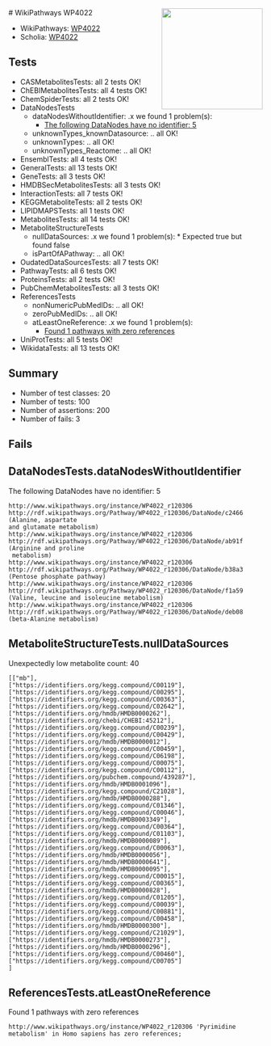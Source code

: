 <img style="float: right; width: 200px" src="https://upload.wikimedia.org/wikipedia/commons/thumb/8/83/Wplogo_with_text_500.png/640px-Wplogo_with_text_500.png" />
# WikiPathways WP4022

* WikiPathways: [WP4022](https://new.wikipathways.org/pathways/WP4022)
* Scholia: [WP4022](https://scholia.toolforge.org/wikipathways/WP4022)
## Tests
* CASMetabolitesTests: all 2 tests OK!
* ChEBIMetabolitesTests: all 4 tests OK!
* ChemSpiderTests: all 2 tests OK!
* DataNodesTests
    * dataNodesWithoutIdentifier: .x we found 1 problem(s):
        * [The following DataNodes have no identifier: 5](#d2d32fa4)
    * unknownTypes_knownDatasource: .. all OK!
    * unknownTypes: .. all OK!
    * unknownTypes_Reactome: .. all OK!
* EnsemblTests: all 4 tests OK!
* GeneralTests: all 13 tests OK!
* GeneTests: all 3 tests OK!
* HMDBSecMetabolitesTests: all 3 tests OK!
* InteractionTests: all 7 tests OK!
* KEGGMetaboliteTests: all 2 tests OK!
* LIPIDMAPSTests: all 1 tests OK!
* MetabolitesTests: all 14 tests OK!
* MetaboliteStructureTests
    * nullDataSources: .x we found 1 problem(s):
            * Expected true but found false
    * isPartOfAPathway: .. all OK!
* OudatedDataSourcesTests: all 7 tests OK!
* PathwayTests: all 6 tests OK!
* ProteinsTests: all 2 tests OK!
* PubChemMetabolitesTests: all 3 tests OK!
* ReferencesTests
    * nonNumericPubMedIDs: .. all OK!
    * zeroPubMedIDs: .. all OK!
    * atLeastOneReference: .x we found 1 problem(s):
        * [Found 1 pathways with zero references](#35eb778e)
* UniProtTests: all 5 tests OK!
* WikidataTests: all 13 tests OK!


## Summary

* Number of test classes: 20
* Number of tests: 100
* Number of assertions: 200
* Number of fails: 3

## Fails

<a name="d2d32fa4" />

## DataNodesTests.dataNodesWithoutIdentifier

The following DataNodes have no identifier: 5
```
http://www.wikipathways.org/instance/WP4022_r120306 http://rdf.wikipathways.org/Pathway/WP4022_r120306/DataNode/c2466 (Alanine, aspartate 
and glutamate metabolism)
http://www.wikipathways.org/instance/WP4022_r120306 http://rdf.wikipathways.org/Pathway/WP4022_r120306/DataNode/ab91f (Arginine and proline
 metabolism)
http://www.wikipathways.org/instance/WP4022_r120306 http://rdf.wikipathways.org/Pathway/WP4022_r120306/DataNode/b38a3 (Pentose phosphate pathway)
http://www.wikipathways.org/instance/WP4022_r120306 http://rdf.wikipathways.org/Pathway/WP4022_r120306/DataNode/f1a59 (Valine, leucine and isoleucine metabolism)
http://www.wikipathways.org/instance/WP4022_r120306 http://rdf.wikipathways.org/Pathway/WP4022_r120306/DataNode/deb08 (beta-Alanine metabolism)
```

<a name="919041e6" />

## MetaboliteStructureTests.nullDataSources

Unexpectedly low metabolite count: 40
```
[["mb"],
["https://identifiers.org/kegg.compound/C00119"],
["https://identifiers.org/kegg.compound/C00295"],
["https://identifiers.org/kegg.compound/C00363"],
["https://identifiers.org/kegg.compound/C02642"],
["https://identifiers.org/hmdb/HMDB0000262"],
["https://identifiers.org/chebi/CHEBI:45212"],
["https://identifiers.org/kegg.compound/C00239"],
["https://identifiers.org/kegg.compound/C00429"],
["https://identifiers.org/hmdb/HMDB0000012"],
["https://identifiers.org/kegg.compound/C00459"],
["https://identifiers.org/kegg.compound/C06198"],
["https://identifiers.org/kegg.compound/C00075"],
["https://identifiers.org/kegg.compound/C00112"],
["https://identifiers.org/pubchem.compound/439287"],
["https://identifiers.org/hmdb/HMDB0001096"],
["https://identifiers.org/kegg.compound/C21028"],
["https://identifiers.org/hmdb/HMDB0000288"],
["https://identifiers.org/kegg.compound/C01346"],
["https://identifiers.org/kegg.compound/C00046"],
["https://identifiers.org/hmdb/HMDB0003349"],
["https://identifiers.org/kegg.compound/C00364"],
["https://identifiers.org/kegg.compound/C01103"],
["https://identifiers.org/hmdb/HMDB0000089"],
["https://identifiers.org/kegg.compound/C00063"],
["https://identifiers.org/hmdb/HMDB0000056"],
["https://identifiers.org/hmdb/HMDB0000641"],
["https://identifiers.org/hmdb/HMDB0000095"],
["https://identifiers.org/kegg.compound/C00015"],
["https://identifiers.org/kegg.compound/C00365"],
["https://identifiers.org/hmdb/HMDB0000828"],
["https://identifiers.org/kegg.compound/C01205"],
["https://identifiers.org/kegg.compound/C00039"],
["https://identifiers.org/kegg.compound/C00881"],
["https://identifiers.org/kegg.compound/C00458"],
["https://identifiers.org/hmdb/HMDB0000300"],
["https://identifiers.org/kegg.compound/C21029"],
["https://identifiers.org/hmdb/HMDB0000273"],
["https://identifiers.org/hmdb/HMDB0000296"],
["https://identifiers.org/kegg.compound/C00460"],
["https://identifiers.org/kegg.compound/C00705"]
]
```

<a name="35eb778e" />

## ReferencesTests.atLeastOneReference

Found 1 pathways with zero references
```
http://www.wikipathways.org/instance/WP4022_r120306 'Pyrimidine metabolism' in Homo sapiens has zero references; 
```


